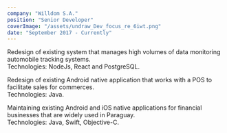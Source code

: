 ```yaml
---
company: "Willdom S.A."
position: "Senior Developer"
coverImage: "/assets/undraw_Dev_focus_re_6iwt.png"
date: "September 2017 - Currently"
---
```


Redesign of existing system that manages high volumes of data monitoring automobile tracking systems.<br />Technologies: NodeJs, React and PostgreSQL.

Redesign of existing Android native application that works with a POS to facilitate sales for commerces.<br />Technologies: Java.

Maintaining existing Android and iOS native applications for financial businesses that are widely used in Paraguay.<br />Technologies: Java, Swift, Objective-C.

